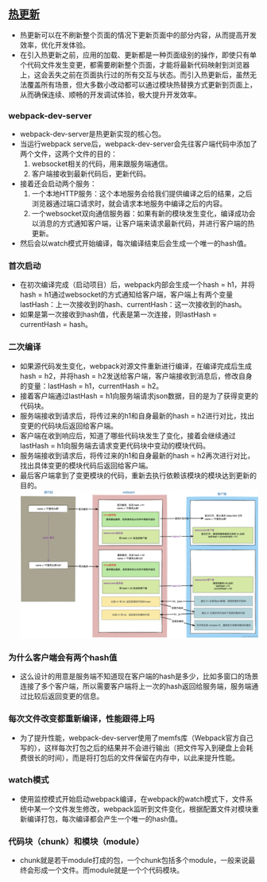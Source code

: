 ## [热更新](https://juejin.cn/post/7176963906844246074)
- 热更新可以在不刷新整个页面的情况下更新页面中的部分内容，从而提高开发效率，优化开发体验。
- 在引入热更新之前，应用的加载、更新都是一种页面级别的操作，即使只有单个代码文件发生变更，都需要刷新整个页面，才能将最新代码映射到浏览器上，这会丢失之前在页面执行过的所有交互与状态。而引入热更新后，虽然无法覆盖所有场景，但大多数小改动都可以通过模块热替换方式更新到页面上，从而确保连续、顺畅的开发调试体验，极大提升开发效率。
### webpack-dev-server
- webpack-dev-server是热更新实现的核心包。
- 当运行webpack serve后，webpack-dev-server会先往客户端代码中添加了两个文件，这两个文件的目的：
  1. websocket相关的代码，用来跟服务端通信。
  2. 客户端接收到最新代码后，更新代码。
- 接着还会启动两个服务：
  1. 一个本地HTTP服务：这个本地服务会给我们提供编译之后的结果，之后浏览器通过端口请求时，就会请求本地服务中编译之后的内容。
  2. 一个websocket双向通信服务器：如果有新的模块发生变化，编译成功会以消息的方式通知客户端，让客户端来请求最新代码，并进行客户端的热更新。
- 然后会以watch模式开始编译，每次编译结束后会生成一个唯一的hash值。
### 首次启动
- 在初次编译完成（启动项目）后，webpack内部会生成一个hash = h1，并将hash = h1通过websocket的方式通知给客户端，客户端上有两个变量lastHash：上一次接收到的hash、currentHash：这一次接收到的hash。
- 如果是第一次接收到hash值，代表是第一次连接，则lastHash = currentHash = hash。
### 二次编译
- 如果源代码发生变化，webpack对源文件重新进行编译，在编译完成后生成hash = h2，并将hash = h2发送给客户端，客户端接收到消息后，修改自身的变量：lastHash = h1，currentHash = h2。
- 接着客户端通过lastHash = h1向服务端请求json数据，目的是为了获得变更的代码块。
- 服务端接收到请求后，将传过来的h1和自身最新的hash = h2进行对比，找出变更的代码块后返回给客户端。
- 客户端在收到响应后，知道了哪些代码块发生了变化，接着会继续通过lastHash = h1向服务端去请求变更代码块中变动的模块代码。
- 服务端接收到请求后，将传过来的h1和自身最新的hash = h2再次进行对比，找出具体变更的模块代码后返回给客户端。
- 最后客户端拿到了变更模块的代码，重新去执行依赖该模块的模块达到更新的目的。
![热更新](./img/热更新.png)
### 为什么客户端会有两个hash值
- 这么设计的用意是服务端不知道现在客户端的hash是多少，比如多窗口的场景连接了多个客户端，所以需要客户端将上一次的hash返回给服务端，服务端通过比较后返回变更的信息。
### 每次文件改变都重新编译，性能跟得上吗
- 为了提升性能，webpack-dev-server使用了memfs库（Webpack官方自己写的），这样每次打包之后的结果并不会进行输出（把文件写入到硬盘上会耗费很长的时间），而是将打包后的文件保留在内存中，以此来提升性能。
### watch模式
- 使用监控模式开始启动webpack编译，在webpack的watch模式下，文件系统中某一个文件发生修改，webpack监听到文件变化，根据配置文件对模块重新编译打包，每次编译都会产生一个唯一的hash值。
### 代码块（chunk）和模块（module）
- chunk就是若干module打成的包，一个chunk包括多个module，一般来说最终会形成一个文件。而module就是一个个代码模块。





